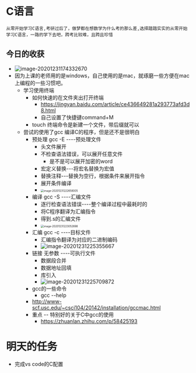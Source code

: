 # C语言

`从零开始学习C语言,考研过后了，做梦都在想数学为什么考的那么差,选择踏踏实实的从零开始学习C语言，一路的学下去吧，跨考比较难，且跨且珍惜`

## 今日的收获
- ![image-20201231174332670](http://uoruichi.oss-cn-beijing.aliyuncs.com/2020-12-31-094333.png)
- 因为上课的老师用的是windows，自己使用的是mac，就琢磨一些方便在mac上编程的一些习惯吧。
  - 学习使用终端
    - 如何快速的在文件夹出打开终端
      - https://jingyan.baidu.com/article/ce436649281a293773afd3d8.html
      - 自己设置了快捷键command+M
    - touch 终端命令是新建一个文件，带后缀就可以
  - 尝试的使用了gcc 编译C的程序，但是还不是很明白
    - 预处理 gcc -E ----预处理文件
      - 头文件展开
      - 不检查语法错误，可以展开任意文件
        - 是不是可以展开加密的word
      - 宏定义替换---将宏名替换为宏值
      - 替换注释---替换为空行，根据条件来展开指令
      - 展开条件编译
      - <img src="http://uoruichi.oss-cn-beijing.aliyuncs.com/2020-12-31-155718.png" alt="image-20201231222658005" style="zoom:50%;" />
    - 编译 gcc -S ----汇编文件
      - 逐行检查语法错误----整个编译过程中最耗时的
      - 将C程序翻译为汇编指令
      - 得到.s的汇编文件
      - <img src="http://uoruichi.oss-cn-beijing.aliyuncs.com/2020-12-31-155731.png" alt="image-20201231223052698" style="zoom:50%;" />
    - 汇编 gcc -c ----目标文件
      - 汇编指令翻译为对应的二进制编码
      - ![image-20201231225355667](http://uoruichi.oss-cn-beijing.aliyuncs.com/2020-12-31-145356.png)
    - 链接 无参数 ----可执行文件
      - 数据段合并
      - 数据地址回填
      - 库引入
      - ![image-20201231225709872](http://uoruichi.oss-cn-beijing.aliyuncs.com/2020-12-31-155330.png)
    - gcc的一些命令
      - gcc --help
    - http://www-scf.usc.edu/~csci104/20142/installation/gccmac.html
    - 重点 -- 特别好的关于C中gcc的使用
      - https://zhuanlan.zhihu.com/p/58425193

# 明天的任务

- 完成vs code的C配置

